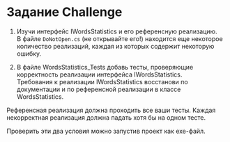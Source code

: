 # Задание Challenge

1. Изучи интерфейс IWordsStatistics и его референсную реализацию.  
В файле `DoNotOpen.cs` (не открывайте его!) находится еще некоторое количество реализаций, каждая из которых содержит некоторую ошибку.

2. В файле WordsStatistics_Tests добавь тесты, проверяющие корректность реализации интерфейса IWordsStatistics.  
Требования к реализации IWordsStatistics восстанови по документации и по референсной реализации в классе WordsStatistics.

Референсная реализация должна проходить все ваши тесты.
Каждая некорректная реализация должна падать хотя бы на одном тесте. 

Проверить эти два условия можно запустив проект как exe-файл.
